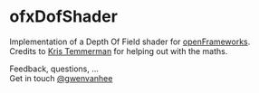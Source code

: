 ofxDofShader
============

Implementation of a Depth Of Field shader for [openFrameworks](http://www.openframeworks.cc/).    
Credits to [Kris Temmerman](http://http://www.neuroproductions.be/) for helping out with the maths.     

Feedback, questions, ...     
Get in touch [@gwenvanhee](http://www.twitter.com/gwenvanhee)